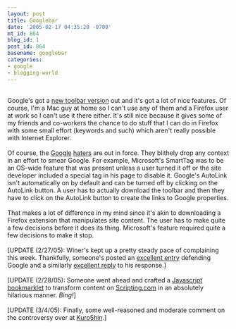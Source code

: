 ```yaml
---
layout: post
title: Googlebar
date: '2005-02-17 04:35:20 -0700'
mt_id: 864
blog_id: 1
post_id: 864
basename: googlebar
categories:
- google
- blogging-world
---
```

<br />Google's got a <a href="http://toolbar.google.com/T3/index">new toolbar version</a> out and it's got a lot of nice features. Of course, I'm a Mac guy at home so I can't use any of them and a Firefox user at work so I can't use it there either. It's still nice because it gives some of my friends and co-workers the chance to do stuff that I can do in Firefox with some small effort (keywords and such) which aren't really possible with Internet Explorer.<br /><br />Of course, the <a href="http://www.25hoursaday.com/weblog/PermaLink.aspx?guid=a901d305-2100-48f2-a938-97185591fb5d">Google</a> <a href="http://archive.scripting.com/2005/02/17#When:5:55:35AM">haters</a> are out in force. They blithely drop any context in an effort to smear Google. For example, Microsoft's SmartTag was to be an OS-wide feature that was present unless a user turned it off or the site developer included a special tag in his page to disable it. Google's AutoLink isn't automatically on by default and can be turned off by clicking on the AutoLink button. A user has to actually download the toolbar and then they have to click on the AutoLink button to create the links to Google properties.<br /><br />That makes a lot of difference in my mind since it's akin to downloading a Firefox extension that manipulates site content. The user has to make quite a few decisions before it does its thing. Microsoft's feature required quite a few decisions to make it stop.<br /><br />[UPDATE (2/27/05): Winer's kept up a pretty steady pace of complaining this week. Thankfully, someone's posted an <a href="http://cheerleader.yoz.com/archives/001927.html">excellent entry</a> defending Google and a similarly <a href="http://cheerleader.yoz.com/archives/001928.html">excellent reply</a> to his response.]<br /><br />[UPDATE (2/28/05): Someone went ahead and crafted a <a href="http://groovymother.com/archives/2005/02/28/dave_winers_wor.html">Javascript bookmarklet</a> to transform content on <a href="http://www.scripting.com/" rel="nofollow">Scripting.com</a> in an absolutely hilarious manner. <em>Bing!</em>]<br /><br />[UPDATE (3/4/05): Finally, some well-reasoned and moderate comment on the controversy over at <a href="http://www.kuro5hin.org/story/2005/3/3/153759/8577">Kuro5hin</a>.]<br /><br /><br />
